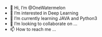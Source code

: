 - 👋 Hi, I’m @OneWatermelon
- 👀 I’m interested in Deep Learning
- 🌱 I’m currently learning JAVA and Python3
- 💞️ I’m looking to collaborate on ...
- 📫 How to reach me ...

<!---
OneWatermelon/OneWatermelon is a ✨ special ✨ repository because its `README.md` (this file) appears on your GitHub profile.
You can click the Preview link to take a look at your changes.
--->
